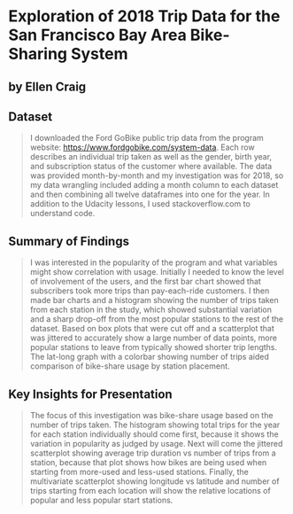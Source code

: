 # Exploration of 2018 Trip Data for the San Francisco Bay Area Bike-Sharing System
## by Ellen Craig


## Dataset

> I downloaded the Ford GoBike public trip data from the program website: https://www.fordgobike.com/system-data.  Each row describes an individual trip taken as well as the gender, birth year, and subscription status of the customer where available. The data was provided month-by-month and my investigation was for 2018, so my data wrangling included adding a month column to each dataset and then combining all twelve dataframes into one for the year.  In addition to the Udacity lessons, I used stackoverflow.com to understand code.


## Summary of Findings

> I was interested in the popularity of the program and what variables might show correlation with usage.  Initially I needed to know the level of involvement of the users, and the first bar chart showed that subscribers took more trips than pay-each-ride customers.  I  then made bar charts and a histogram showing the number of trips taken from each station in the study, which showed substantial variation and a sharp drop-off from the most popular stations to the rest of the dataset.  Based on box plots that were cut off and a scatterplot that was jittered to accurately show a large number of data points, more popular stations to leave from typically showed shorter trip lengths.  The lat-long graph with a colorbar showing number of trips aided comparison of bike-share usage by station placement.


## Key Insights for Presentation

> The focus of this investigation was bike-share usage based on the number of trips taken.  The histogram showing total trips for the year for each station individually should come first, because it shows the variation in popularity as judged by usage.  Next will come the jittered scatterplot showing average trip duration vs number of trips from a station, because that plot shows how bikes are being used when starting from more-used and less-used stations.  Finally, the multivariate scatterplot showing longitude vs latitude and number of trips starting from each location will show the relative locations of popular and less popular start stations.
